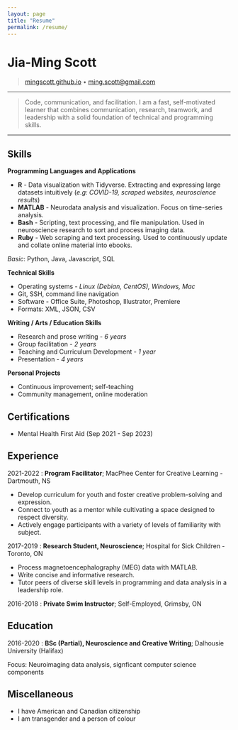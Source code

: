 ```yaml
---
layout: page
title: "Resume"
permalink: /resume/
---
```

Jia-Ming Scott
=====

> [mingscott.github.io](https://mingscott.github.io) • <ming.scott@gmail.com>

----

>  Code, communication, and facilitation. I am a fast, self-motivated learner that combines communication, research, teamwork, and leadership with a solid foundation of technical and programming skills.

----

Skills
--------------------

**Programming Languages and Applications**

* **R**     - Data visualization with Tidyverse. Extracting and expressing large datasets intuitively (*e.g: COVID-19, scraped websites, neuroscience results*)
* **MATLAB**    - Neurodata analysis and visualization. Focus on time-series analysis.
* **Bash**      - Scripting, text processing, and file manipulation. Used in neuroscience research to sort and process imaging data.
* **Ruby**      - Web scraping and text processing. Used to continuously update and collate online material into ebooks.

*Basic*: Python, Java, Javascript, SQL

**Technical Skills**

* Operating systems - *Linux (Debian, CentOS), Windows, Mac*
* Git, SSH, command line navigation
* Software - Office Suite, Photoshop, Illustrator, Premiere
* Formats: XML, JSON, CSV

**Writing / Arts / Education Skills**

* Research and prose writing - *6 years*
* Group facilitation - *2 years*
* Teaching and Curriculum Development - *1 year*
* Presentation - *4 years*

**Personal Projects**

* Continuous improvement; self-teaching
* Community management, online moderation

Certifications
---------

* Mental Health First Aid (Sep 2021 - Sep 2023)

Experience
----------

2021-2022
:   **Program Facilitator**; MacPhee Center for Creative Learning - Dartmouth, NS

* Develop curriculum for youth and foster creative problem-solving and expression.
* Connect to youth as a mentor while cultivating a space designed to respect diversity.
* Actively engage participants with a variety of levels of familiarity with subject.

2017-2019
:   **Research Student, Neuroscience**; Hospital for Sick Children - Toronto, ON

* Process magnetoencephalography (MEG) data with MATLAB.
* Write concise and informative research.
* Tutor peers of diverse skill levels in programming and data analysis in a leadership role.

2016-2018
:   **Private Swim Instructor**; Self-Employed, Grimsby, ON

Education
---------

2016-2020
:   **BSc (Partial), Neuroscience and Creative Writing**; Dalhousie University (Halifax)

Focus: Neuroimaging data analysis, signficant computer science components

Miscellaneous
--------------------
* I have American and Canadian citizenship
* I am transgender and a person of colour
